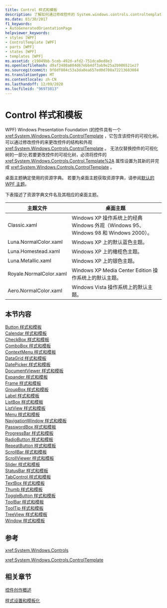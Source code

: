```yaml
---
title: Control 样式和模板
description: 了解如何通过修改控件的 System.windows.controls.controltemplate> 来更改 Windows Presentation Foundation 控件的结构和外观。
ms.date: 03/30/2017
f1_keywords:
- AutoGeneratedOrientationPage
helpviewer_keywords:
- styles [WPF]
- ControlTemplate [WPF]
- parts [WPF]
- states [WPF]
- templates [WPF]
ms.assetid: c19049bb-5ceb-492d-afd2-751dca0ed8e3
ms.openlocfilehash: d9af3480a804d67ebb4df3ab9e25a2b986521e27
ms.sourcegitcommit: 9f6df084c53a3da0ea657ed0d708a72213683084
ms.translationtype: MT
ms.contentlocale: zh-CN
ms.lasthandoff: 12/09/2020
ms.locfileid: "96973813"
---
```

# <a name="control-styles-and-templates"></a>Control 样式和模板
WPF) Windows Presentation Foundation (的控件具有一个 <xref:System.Windows.Controls.ControlTemplate> ，它包含该控件的可视化树。 可以通过修改控件的来更改控件的结构和外观 <xref:System.Windows.Controls.ControlTemplate> 。 无法仅替换控件的可视化树的一部分;若要更改控件的可视化树，必须将控件的 <xref:System.Windows.Controls.Control.Template%2A> 属性设置为其新的并完成 <xref:System.Windows.Controls.ControlTemplate> 。  
  
 桌面主题确定使用的资源字典。 若要为桌面主题获取资源字典，请参阅[默认的 WPF 主题](https://github.com/Microsoft/WPF-Samples/tree/master/Graphics/2DTransforms)。  
  
 下表描述了资源字典文件名及其相应的桌面主题。  
  
|主题文件|桌面主题|  
|----------------|-------------------|  
|Classic.xaml|Windows XP 操作系统上的经典 Windows 外观（Windows 95、Windows 98 和 Windows 2000）。|  
|Luna.NormalColor.xaml|Windows XP 上的默认蓝色主题。|  
|Luna.Homestead.xaml|Windows XP 上的橄榄色主题。|  
|Luna.Metallic.xaml|Windows XP 上的银色主题。|  
|Royale.NormalColor.xaml|Windows XP Media Center Edition 操作系统上的默认主题。|  
|Aero.NormalColor.xaml|Windows Vista 操作系统上的默认主题。|  
  
## <a name="in-this-section"></a>本节内容  
 [Button 样式和模板](button-styles-and-templates.md)  
 [Calendar 样式和模板](calendar-styles-and-templates.md)  
 [CheckBox 样式和模板](checkbox-styles-and-templates.md)  
 [ComboBox 样式和模板](combobox-styles-and-templates.md)  
 [ContextMenu 样式和模板](contextmenu-styles-and-templates.md)  
 [DataGrid 样式和模板](datagrid-styles-and-templates.md)  
 [DatePicker 样式和模板](datepicker-styles-and-templates.md)  
 [DocumentViewer 样式和模板](documentviewer-styles-and-templates.md)  
 [Expander 样式和模板](expander-styles-and-templates.md)  
 [Frame 样式和模板](frame-styles-and-templates.md)  
 [GroupBox 样式和模板](groupbox-styles-and-templates.md)  
 [Label 样式和模板](label-styles-and-templates.md)  
 [ListBox 样式和模板](listbox-styles-and-templates.md)  
 [ListView 样式和模板](listview-styles-and-templates.md)  
 [Menu 样式和模板](menu-styles-and-templates.md)  
 [NavigationWindow 样式和模板](navigationwindow-styles-and-templates.md)  
 [PasswordBox 样式和模板](passwordbox-styles-and-templates.md)  
 [ProgressBar 样式和模板](progressbar-styles-and-templates.md)  
 [RadioButton 样式和模板](radiobutton-styles-and-templates.md)  
 [RepeatButton 样式和模板](repeatbutton-styles-and-templates.md)  
 [ScrollBar 样式和模板](scrollbar-styles-and-templates.md)  
 [ScrollViewer 样式和模板](scrollviewer-styles-and-templates.md)  
 [Slider 样式和模板](slider-styles-and-templates.md)  
 [StatusBar 样式和模板](statusbar-styles-and-templates.md)  
 [TabControl 样式和模板](tabcontrol-styles-and-templates.md)  
 [TextBox 样式和模板](textbox-styles-and-templates.md)  
 [Thumb 样式和模板](thumb-styles-and-templates.md)  
 [ToggleButton 样式和模板](togglebutton-styles-and-templates.md)  
 [ToolBar 样式和模板](toolbar-styles-and-templates.md)  
 [ToolTip 样式和模板](tooltip-styles-and-templates.md)  
 [TreeView 样式和模板](treeview-styles-and-templates.md)  
 [Window 样式和模板](window-styles-and-templates.md)  
  
## <a name="reference"></a>参考  
 <xref:System.Windows.Controls>  
  
 <xref:System.Windows.Controls.ControlTemplate>  
  
## <a name="related-sections"></a>相关章节  
 [控件创作概述](control-authoring-overview.md)  
  
 [样式设置和模板化](/dotnet/desktop-wpf/fundamentals/styles-templates-overview)
